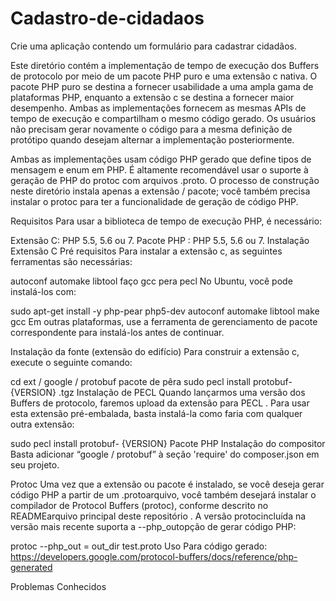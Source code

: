# Cadastro-de-cidadaos
Crie uma aplicação contendo um formulário para cadastrar cidadãos.

Este diretório contém a implementação de tempo de execução dos Buffers de protocolo por meio de um pacote PHP puro e uma extensão c nativa. O pacote PHP puro se destina a fornecer usabilidade a uma ampla gama de plataformas PHP, enquanto a extensão c se destina a fornecer maior desempenho. Ambas as implementações fornecem as mesmas APIs de tempo de execução e compartilham o mesmo código gerado. Os usuários não precisam gerar novamente o código para a mesma definição de protótipo quando desejam alternar a implementação posteriormente.

Ambas as implementações usam código PHP gerado que define tipos de mensagem e enum em PHP. É altamente recomendável usar o suporte à geração de PHP do protoc com arquivos .proto. O processo de construção neste diretório instala apenas a extensão / pacote; você também precisa instalar o protoc para ter a funcionalidade de geração de código PHP.

Requisitos
Para usar a biblioteca de tempo de execução PHP, é necessário:

Extensão C: PHP 5.5, 5.6 ou 7.
Pacote PHP : PHP 5.5, 5.6 ou 7.
Instalação
Extensão C
Pré requisitos
Para instalar a extensão c, as seguintes ferramentas são necessárias:

autoconf
automake
libtool
faço
gcc
pera
pecl
No Ubuntu, você pode instalá-los com:

sudo apt-get install -y php-pear php5-dev autoconf automake libtool make gcc
Em outras plataformas, use a ferramenta de gerenciamento de pacote correspondente para instalá-los antes de continuar.

Instalação da fonte (extensão do edifício)
Para construir a extensão c, execute o seguinte comando:

cd ext / google / protobuf
pacote de pêra
sudo pecl install protobuf- {VERSION} .tgz
Instalação de PECL
Quando lançarmos uma versão dos Buffers de protocolo, faremos upload da extensão para PECL . Para usar esta extensão pré-embalada, basta instalá-la como faria com qualquer outra extensão:

sudo pecl install protobuf- {VERSION}
Pacote PHP
Instalação do compositor
Basta adicionar “google / protobuf” à seção 'require' do composer.json em seu projeto.

Protoc
Uma vez que a extensão ou pacote é instalado, se você deseja gerar código PHP a partir de um .protoarquivo, você também desejará instalar o compilador de Protocol Buffers (protoc), conforme descrito no READMEarquivo principal deste repositório . A versão protocincluída na versão mais recente suporta a --php_outopção de gerar código PHP:

protoc --php_out = out_dir test.proto
Uso
Para código gerado: https://developers.google.com/protocol-buffers/docs/reference/php-generated

Problemas Conhecidos
